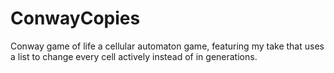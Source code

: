 # ConwayCopies
Conway game of life a cellular automaton game, featuring my take that uses a list to change every cell actively instead of in generations.
